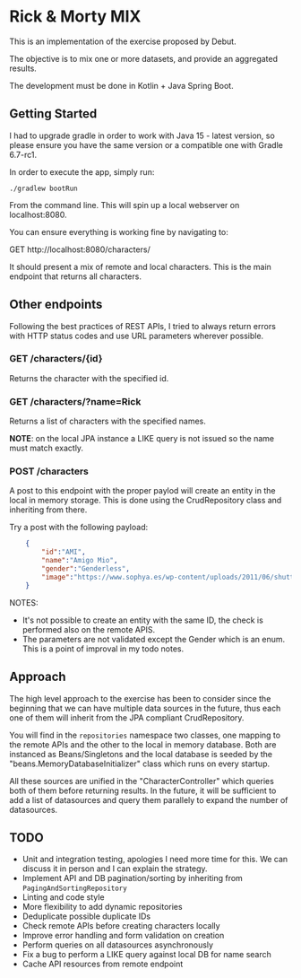 # Rick & Morty MIX

This is an implementation of the exercise proposed by Debut.

The objective is to mix one or more datasets, and provide an aggregated results.

The development must be done in Kotlin + Java Spring Boot.

## Getting Started

I had to upgrade gradle in order to work with Java 15 - latest version,
so please ensure you have the same version or a compatible one with
Gradle 6.7-rc1.

In order to execute the app, simply run:

`./gradlew bootRun`

From the command line. This will spin up a local webserver on localhost:8080.

You can ensure everything is working fine by navigating to:

GET http://localhost:8080/characters/

It should present a mix of remote and local characters. This is the
main endpoint that returns all characters.

## Other endpoints

Following the best practices of REST APIs, I tried to always return errors with
HTTP status codes and use URL parameters wherever possible.

### GET /characters/{id}

Returns the character with the specified id.

### GET /characters/?name=Rick

Returns a list of characters with the specified names.

**NOTE**: on the local JPA instance a LIKE query is not issued so the name must match exactly.

### POST /characters

A post to this endpoint with the proper paylod will create an entity
in the local in memory storage. This is done using the CrudRepository
class and inheriting from there.

Try a post with the following payload:

```json
    {
        "id":"AMI",
        "name":"Amigo Mio",
        "gender":"Genderless",
        "image":"https://www.sophya.es/wp-content/uploads/2011/06/shutterstock_283656011_easy-resize-com-1024x682.jpg"
    }
```

NOTES:
- It's not possible to create an entity with the same ID, the check is performed also on the remote APIS.
- The parameters are not validated except the Gender which is an enum. This is a point of improval in my todo notes.

## Approach

The high level approach to the exercise has been to consider since the beginning that we can have multiple data sources in the future, thus each one of them will inherit from the JPA compliant CrudRepository.

You will find in the `repositories` namespace two classes, one mapping to the remote APIs and the other to the local in memory database. Both are instanced as Beans/Singletons and the local database is seeded by the "beans.MemoryDatabaseInitializer" class which runs on every startup.

All these sources are unified in the "CharacterController" which queries both of them before returning results. In the future, it will be sufficient to add a list of datasources and query them parallely to expand the number of datasources.


## TODO
- Unit and integration testing, apologies I need more time for this. We can discuss it in person and I can explain the strategy.
- Implement API and DB pagination/sorting by inheriting from `PagingAndSortingRepository`
- Linting and code style
- More flexibility to add dynamic repositories
- Deduplicate possible duplicate IDs
- Check remote APIs before creating characters locally
- Improve error handling and form validation on creation
- Perform queries on all datasources asynchronously
- Fix a bug to perform a LIKE query against local DB for name search
- Cache API resources from remote endpoint